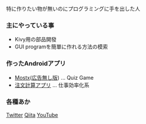 特に作りたい物が無いのにプログラミングに手を出した人

### 主にやっている事

- Kivy用の部品開發
- GUI programを簡單に作れる方法の模索

### 作ったAndroidアプリ

- [Mostx](https://play.google.com/store/apps/details?id=jp.gottadiveintopython.mostx)([広告無し版](https://play.google.com/store/apps/details?id=jp.gottadiveintopython.mostx_noads)) ... Quiz Game 
- [注文計算アプリ](https://play.google.com/store/apps/details?id=jp.gottadiveintopython.chumon_kesan) ... 仕事効率化系

### 各種あか

[Twitter](https://twitter.com/dive_into_py)
[Qiita](https://qiita.com/gotta_dive_into_python)
[YouTube](https://www.youtube.com/channel/UCcu_WzusAoPX2cyi8K2N-0g)
